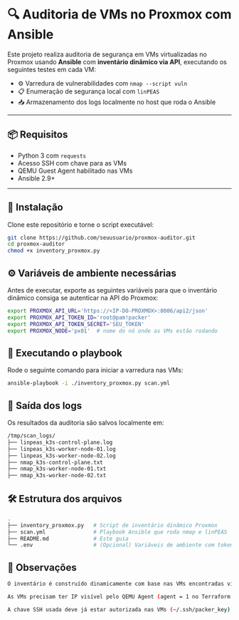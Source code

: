 # 🔍 Auditoria de VMs no Proxmox com Ansible

Este projeto realiza auditoria de segurança em VMs virtualizadas no Proxmox usando **Ansible** com **inventário dinâmico via API**, executando os seguintes testes em cada VM:

- ⚙️ Varredura de vulnerabilidades com `nmap --script vuln`
- 📋 Enumeração de segurança local com `linPEAS`
- 📥 Armazenamento dos logs localmente no host que roda o Ansible

---

## 📦 Requisitos

- Python 3 com `requests`
- Acesso SSH com chave para as VMs
- QEMU Guest Agent habilitado nas VMs
- Ansible 2.9+

---

## 🔧 Instalação

Clone este repositório e torne o script executável:

```bash
git clone https://github.com/seuusuario/proxmox-auditor.git
cd proxmox-auditor
chmod +x inventory_proxmox.py
```

## ⚙️ Variáveis de ambiente necessárias
Antes de executar, exporte as seguintes variáveis para que o inventário dinâmico consiga se autenticar na API do Proxmox:

```bash
export PROXMOX_API_URL='https://<IP-DO-PROXMOX>:8006/api2/json'
export PROXMOX_API_TOKEN_ID='root@pam!packer'
export PROXMOX_API_TOKEN_SECRET='SEU_TOKEN'
export PROXMOX_NODE='px01'  # nome do nó onde as VMs estão rodando
```

## 🚀 Executando o playbook
Rode o seguinte comando para iniciar a varredura nas VMs:

```bash
ansible-playbook -i ./inventory_proxmox.py scan.yml
```

## 📂 Saída dos logs
Os resultados da auditoria são salvos localmente em:

```bash
/tmp/scan_logs/
├── linpeas_k3s-control-plane.log
├── linpeas_k3s-worker-node-01.log
├── linpeas_k3s-worker-node-02.log
├── nmap_k3s-control-plane.txt
├── nmap_k3s-worker-node-01.txt
├── nmap_k3s-worker-node-02.txt
```

## 🛠 Estrutura dos arquivos

```bash
.
├── inventory_proxmox.py   # Script de inventário dinâmico Proxmox
├── scan.yml               # Playbook Ansible que roda nmap e linPEAS
├── README.md              # Este guia
└── .env                   # (Opcional) Variáveis de ambiente com token e URL
```

## 📌 Observações
```bash
O inventário é construído dinamicamente com base nas VMs encontradas via API.

As VMs precisam ter IP visível pelo QEMU Agent (agent = 1 no Terraform ou ativado via GUI).

A chave SSH usada deve já estar autorizada nas VMs (~/.ssh/packer_key).
```
